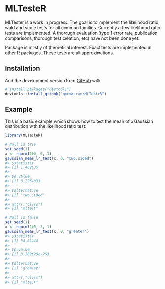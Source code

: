 
<!-- README.md is generated from README.Rmd. Please edit that file -->

# MLTesteR

<!-- badges: start -->
<!-- badges: end -->

MLTester is a work in progress. The goal is to implement the likelihood
ratio, wald and score tests for all common families. Currently a few
likelihood ratio tests are implemented. A thorough evaluation (type 1
error rate, publication comparisons, thorough test creation, etc) have
not been done yet.

Package is mostly of theoretical interest. Exact tests are implemented
in other R packages. These tests are all approximations.

## Installation

And the development version from [GitHub](https://github.com/) with:

``` r
# install.packages("devtools")
devtools::install_github("gmcmacran/MLTesteR")
```

## Example

This is a basic example which shows how to test the mean of a Gaussian
distribution with the likelihood ratio test:

``` r
library(MLTesteR)

# Null is true
set.seed(1)
x <- rnorm(100, 0, 1)
gaussian_mean_lr_test(x, 0, "two.sided")
#> $statistic
#> [1] 1.469635
#> 
#> $p.value
#> [1] 0.2254033
#> 
#> $alternative
#> [1] "two.sided"
#> 
#> attr(,"class")
#> [1] "mltest"

# Null is false
set.seed(1)
x <- rnorm(100, 3, 1)
gaussian_mean_lr_test(x, 0, "greater")
#> $statistic
#> [1] 34.61244
#> 
#> $p.value
#> [1] 8.209628e-263
#> 
#> $alternative
#> [1] "greater"
#> 
#> attr(,"class")
#> [1] "mltest"
```

